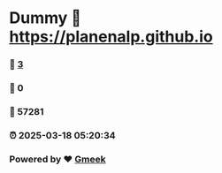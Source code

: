 # Dummy :link: https://planenalp.github.io 
### :page_facing_up: [3](https://planenalp.github.io/tag.html) 
### :speech_balloon: 0 
### :hibiscus: 57281 
### :alarm_clock: 2025-03-18 05:20:34 
### Powered by :heart: [Gmeek](https://github.com/Meekdai/Gmeek)
